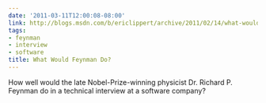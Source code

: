```yaml
---
date: '2011-03-11T12:00:08-08:00'
link: http://blogs.msdn.com/b/ericlippert/archive/2011/02/14/what-would-feynman-do.aspx?PageIndex=1
tags:
- feynman
- interview
- software
title: What Would Feynman Do?
---
```


How well would the late Nobel-Prize-winning physicist Dr. Richard P. Feynman do in a technical interview at a software company?
